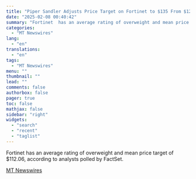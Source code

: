 ```yaml
---
title: "Piper Sandler Adjusts Price Target on Fortinet to $135 From $120"
date: "2025-02-08 00:40:42"
summary: "Fortinet  has an average rating of overweight and mean price target of $112.06, according to analysts polled by FactSet."
categories:
  - "MT Newswires"
lang:
  - "en"
translations:
  - "en"
tags:
  - "MT Newswires"
menu: ""
thumbnail: ""
lead: ""
comments: false
authorbox: false
pager: true
toc: false
mathjax: false
sidebar: "right"
widgets:
  - "search"
  - "recent"
  - "taglist"
---
```


Fortinet has an average rating of overweight and mean price target of $112.06, according to analysts polled by FactSet.

[MT Newswires](https://www.tradingview.com/news/mtnewswires.com:20250207:A3312790:0/)
